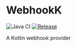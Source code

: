 # WebhookK

![Java CI](https://github.com/zigellsn/WebhookK/workflows/Java%20CI/badge.svg) 
[![Release](https://jitpack.io/v/zigellsn/WebhookK.svg)](https://jitpack.io/#zigellsn/WebhookK)

A Kotlin webhook provider
